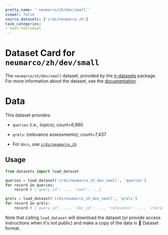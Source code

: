 ```yaml
---
pretty_name: '`neumarco/zh/dev/small`'
viewer: false
source_datasets: ['irds/neumarco_zh']
task_categories:
- text-retrieval
---
```


# Dataset Card for `neumarco/zh/dev/small`

The `neumarco/zh/dev/small` dataset, provided by the [ir-datasets](https://ir-datasets.com/) package.
For more information about the dataset, see the [documentation](https://ir-datasets.com/neumarco#neumarco/zh/dev/small).

# Data

This dataset provides:
 - `queries` (i.e., topics); count=6,980
 - `qrels`: (relevance assessments); count=7,437

 - For `docs`, use [`irds/neumarco_zh`](https://huggingface.co/datasets/irds/neumarco_zh)

## Usage

```python
from datasets import load_dataset

queries = load_dataset('irds/neumarco_zh_dev_small', 'queries')
for record in queries:
    record # {'query_id': ..., 'text': ...}

qrels = load_dataset('irds/neumarco_zh_dev_small', 'qrels')
for record in qrels:
    record # {'query_id': ..., 'doc_id': ..., 'relevance': ..., 'iteration': ...}

```

Note that calling `load_dataset` will download the dataset (or provide access instructions when it's not public) and make a copy of the
data in 🤗 Dataset format.
